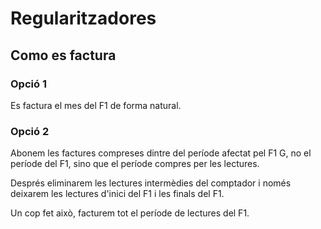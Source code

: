 # Regularitzadores

## Como es factura

### Opció 1

Es factura el mes del F1 de forma natural.

### Opció 2​

Abonem les factures compreses dintre del període afectat pel F1 G, no el període del F1, sino que el període compres per les lectures.

Després eliminarem les lectures intermèdies del comptador i només deixarem les lectures d'inici del F1 i les finals del F1.

Un cop fet això, facturem tot el període de lectures del F1.
